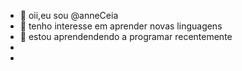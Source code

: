 - 👋 oii,eu sou @anneCeia
- 👀 tenho interesse  em aprender novas linguagens
- 🌱  estou aprendendendo a programar recentemente 
- 
-

<!---
anneCeias/anneCeias is a ✨ special ✨ repository because its `README.md` (this file) appears on your GitHub profile.
You can click the Preview link to take a look at your changes.
--->
